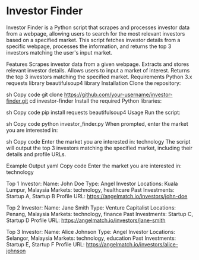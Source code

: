 # Investor Finder
Investor Finder is a Python script that scrapes and processes investor data from a webpage, allowing users to search for the most relevant investors based on a specified market. This script fetches investor details from a specific webpage, processes the information, and returns the top 3 investors matching the user's input market.

Features
Scrapes investor data from a given webpage.
Extracts and stores relevant investor details.
Allows users to input a market of interest.
Returns the top 3 investors matching the specified market.
Requirements
Python 3.x
requests library
beautifulsoup4 library
Installation
Clone the repository:

sh
Copy code
git clone https://github.com/your-username/investor-finder.git
cd investor-finder
Install the required Python libraries:

sh
Copy code
pip install requests beautifulsoup4
Usage
Run the script:

sh
Copy code
python investor_finder.py
When prompted, enter the market you are interested in:

sh
Copy code
Enter the market you are interested in: technology
The script will output the top 3 investors matching the specified market, including their details and profile URLs.

Example Output
yaml
Copy code
Enter the market you are interested in: technology

Top 1 Investor:
Name: John Doe
Type: Angel Investor
Locations: Kuala Lumpur, Malaysia
Markets: technology, healthcare
Past Investments: Startup A, Startup B
Profile URL: https://angelmatch.io/investors/john-doe

Top 2 Investor:
Name: Jane Smith
Type: Venture Capitalist
Locations: Penang, Malaysia
Markets: technology, finance
Past Investments: Startup C, Startup D
Profile URL: https://angelmatch.io/investors/jane-smith

Top 3 Investor:
Name: Alice Johnson
Type: Angel Investor
Locations: Selangor, Malaysia
Markets: technology, education
Past Investments: Startup E, Startup F
Profile URL: https://angelmatch.io/investors/alice-johnson
